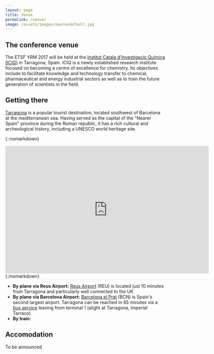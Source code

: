 ```yaml
---
layout: page
title: Venue
permalink: /venue/
image: /assets/images/maxresdefault.jpg
---
```

## The conference venue
The ETSF YRM 2017 will be held at the [Institut Catala d'Investigacio
Quimica (ICIQ)](http://www.iciq.org/) in Tarragona, Spain.
ICIQ is a newly established research institute focused on becoming a centre of
excellence for chemistry. Its objectives include to facilitate knowledge and
technology transfer to chemical, pharmaceutical and energy industrial sectors
as well as to train the future generation of scientists in the field.

<!--
![The strand campus](../assets/images/campus_small.png)
![ King's Building floor plan](../assets/images/kingsMaps.png)
-->

## Getting there

[Tarragona](https://en.wikipedia.org/wiki/Tarragona) is a popular tourist
destination, located southwest of Barcelona at the mediterranean sea.
Having served as the capital of the "Nearer Spain" province during the Roman
republic, it has a rich cultural and archeological history, including a UNESCO
world heritage site.

{::nomarkdown}
<iframe src="https://www.google.com/maps/d/embed?mid=1HSLv0ilbKzNDw8KlDiLCmNwlhfg&hl=en" width="640" width="95%" height=400 frameborder=0 style:"border:0"></iframe>
{:/nomarkdown}


 * **By plane via Reus Airport:** [Reus Airport](http://www.reus-airport.es/) (REU) is located just 10 minutes from Tarragona and particularly well connected to the UK
 * **By plane via Barcelona Airport:** [Barcelona el Prat](http://www.barcelona-airport.com/) (BCN) is Spain's second largest airport. Tarragona can be reached in 65 minutes via a [bus service](http://www.busplana.com/new2013/en/) leaving from terminal 1 (alight at Tarragona, Imperial Tarraco)
 * **By train:**

## Accomodation

To be announced

